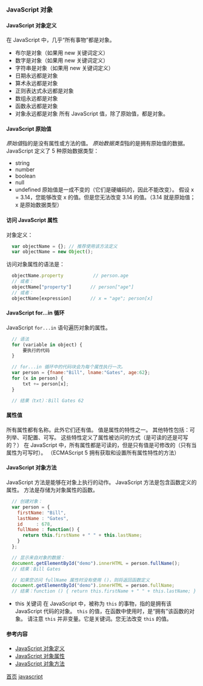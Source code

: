 ### JavaScript 对象

#### JavaScript 对象定义
在 JavaScript 中，几乎“所有事物”都是对象。
* 布尔是对象（如果用 new 关键词定义）
* 数字是对象（如果用 new 关键词定义）
* 字符串是对象（如果用 new 关键词定义）
* 日期永远都是对象
* 算术永远都是对象
* 正则表达式永远都是对象
* 数组永远都是对象
* 函数永远都是对象
* 对象永远都是对象
所有 JavaScript 值，除了原始值，都是对象。
#### JavaScript 原始值
*原始值*指的是没有属性或方法的值。
*原始数据类型*指的是拥有原始值的数据。
JavaScript 定义了 5 种原始数据类型：
* string
* number
* boolean
* null
* undefined
原始值是一成不变的（它们是硬编码的，因此不能改变）。
假设 x = 3.14，您能够改变 x 的值。但是您无法改变 3.14 的值。（3.14 就是原始值；x 是原始数据类型）
#### 访问 JavaScript 属性
对象定义：
```javascript
  var objectName = {}; // 推荐使用该方法定义
  var objectName = new Object();
```
访问对象属性的语法是：
```javascript
  objectName.property           // person.age
  // 或者：
  objectName["property"]       // person["age"]
  // 或者：
  objectName[expression]       // x = "age"; person[x]
```
#### JavaScript for...in 循环
JavaScript `for...in` 语句遍历对象的属性。
```javascript
  // 语法
  for (variable in object) {
      要执行的代码
  }

  // for...in 循环中的代码块会为每个属性执行一次。
  var person = {fname:"Bill", lname:"Gates", age:62}; 
  for (x in person) {
      txt += person[x];
  }

  // 结果（txt）：Bill Gates 62 
```
#### 属性值
所有属性都有名称。此外它们还有值。
值是属性的特性之一。
其他特性包括：可列举、可配置、可写。
这些特性定义了属性被访问的方式（是可读的还是可写的？）
在 JavaScript 中，所有属性都是可读的，但是只有值是可修改的（只有当属性为可写时）。
（ECMAScript 5 拥有获取和设置所有属性特性的方法）
#### JavaScript 对象方法
JavaScript 方法是能够在对象上执行的动作。
JavaScript 方法是包含函数定义的属性。
方法是存储为对象属性的函数。
```javascript
  // 创建对象：
  var person = {
    firstName: "Bill",
    lastName : "Gates",
    id     : 678,
    fullName : function() {
      return this.firstName + " " + this.lastName;
    }
  };

  // 显示来自对象的数据：
  document.getElementById("demo").innerHTML = person.fullName();
  // 结果：Bill Gates

  // 如果您访问 fullName 属性时没有使用 ()，则将返回函数定义
  document.getElementById("demo").innerHTML = person.fullName;
  // 结果：function () { return this.firstName + " " + this.lastName; }
```
* this 关键词
在 JavaScript 中，被称为 `this` 的事物，指的是拥有该 JavaScript 代码的对象。
`this` 的值，在函数中使用时，是“拥有”该函数的对象。
请注意 `this` 并非变量。它是关键词。您无法改变 `this` 的值。


#### 参考内容
* [JavaScript 对象定义](https://www.w3school.com.cn/js/js_object_definition.asp)
* [JavaScript 对象属性](https://www.w3school.com.cn/js/js_object_properties.asp)
* [JavaScript 对象方法](https://www.w3school.com.cn/js/js_object_methods.asp)


[首页](../../README.md) [javascript](javascript.md)
